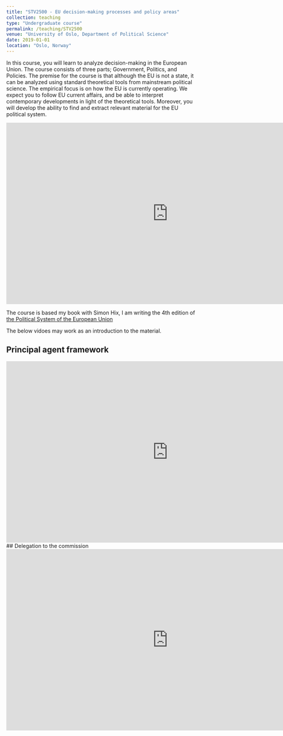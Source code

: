 ```yaml
---
title: "STV2500 - EU decision-making processes and policy areas"
collection: teaching
type: "Undergraduate course"
permalink: /teaching/STV2500
venue: "University of Oslo, Department of Political Science"
date: 2019-01-01
location: "Oslo, Norway"
---
```


In this course, you will learn to analyze decision-making in the European Union. The course consists of three parts; Government, Politics, and Policies. The premise for the course is that although the EU is not a state, it can be analyzed using standard theoretical tools from mainstream political science. The empirical focus is on how the EU is currently operating. We expect you to follow EU current affairs, and be able to interpret contemporary developments in light of the theoretical tools. Moreover, you will develop the ability to find and extract relevant material for the EU political system.

<iframe width="854" height="480" src="https://www.youtube.com/embed/HdW8MZae9TY?list=UUPP1hIXs-rNGWe0VpFhP5TA" frameborder="0" allow="autoplay; encrypted-media" allowfullscreen></iframe>

The course is based my book  with Simon Hix, I am writing the 4th edition of [the Political System of the European Union](https://www.macmillanihe.com/page/detail/The-Political-System-of-the-European-Union/?K=9780230249813)

The below vidoes may work as an introduction to the material.

## Principal agent framework
<iframe width="854" height="480" src="https://www.youtube.com/embed/wBThV4a61xg?list=UUPP1hIXs-rNGWe0VpFhP5TA" frameborder="0" allow="autoplay; encrypted-media" allowfullscreen></iframe>
## Delegation to the commission
<iframe width="854" height="480" src="https://www.youtube.com/embed/j6tXnKYrZFg?list=UUPP1hIXs-rNGWe0VpFhP5TA" frameborder="0" allow="autoplay; encrypted-media" allowfullscreen></iframe>

